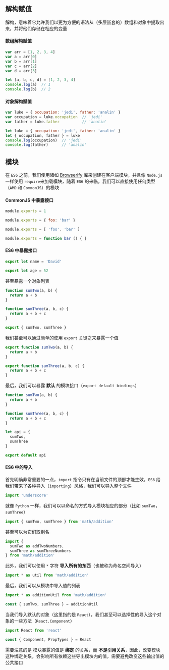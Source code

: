 ## 解构赋值

解构，意味着它允许我们以更为方便的语法从（多层嵌套的）数组和对象中提取出来，并将他们存储在相应的变量

#### 数组解构赋值

```js
var arr = [1, 2, 3, 4]
var a = arr[0]
var b = arr[1]
var c = arr[2]
var d = arr[3]
```

```js
let [a, b, c, d] = [1, 2, 3, 4]
console.log(a)  // 1
console.log(b)  // 2
```

#### 对象解构赋值

```js
var luke = { occupation: 'jedi', father: 'analin' }
var occupation = luke.occupation  // 'jedi'
var father = luke.father          // 'analin'
```

```js
let luke = { occupation: 'jedi', father: 'analin' }
let { occupation, father } = luke
console.log(occupation)  // 'jedi'
console.log(father)      // 'analin'
```




## 模块

在 `ES6` 之前，我们使用诸如 [Browserify](http://browserify.org/) 库来创建在客户端模块，并且像 `Node.js` 一样使用 `require`来加载模块，随着 `ES6` 的来临，我们可以直接使用任何类型（`AMD` 和 `CommonJS`）的模块

#### CommonJS 中暴露接口

```js
module.exports = 1

module.exports = { foo: 'bar' }

module.exports = [ 'foo', 'bar' ]

module.exports = function bar () { }
```


#### ES6 中暴露接口

```js
export let name = 'David'

export let age = 52
```

甚至暴露一个对象列表

```js
function sumTwo(a, b) {
  return a + b
}

function sumThree(a, b, c) {
  return a + b + c
}

export { sumTwo, sumThree }
```

我们甚至可以通过简单的使用 `export` 关键之来暴露一个值

```js
export function sumTwo(a, b) {
  return a + b
}

export function sumThree(a, b, c) {
  return a + b + c
}
```

最后，我们可以暴露 **默认** 的模块接口（`export default bindings`）

```js
function sumTwo(a, b) {
  return a + b
}

function sumThree(a, b, c) {
  return a + b + c
}

let api = {
  sumTwo,
  sumThree
}

export default api
```


#### ES6 中的导入

首先明确非常重要的一点，`import` 指令只有在当前文件的顶部才能生效，`ES6` 给我们带来了各种导入（`importing`）风格，我们可以导入整个文件

```js
import 'underscore'
```

就像 `Python` 一样，我们可以以命名的方式导入模块相应的部分（比如 `sumTwo`，`sumThree`）

```js
import { sumTwo, sumThree } from 'math/addition'
```

甚至可以为它们取别名

```js
import {
  sumTwo as addTwoNumbers,
  sumThree as sumThreeNumbers
} from 'math/addition'
```

此外，我们可以使用 `*` 字符 **导入所有的东西**（也被称为命名空间导入）

```js
import * as util from 'math/addition'
```

最后，我们可以从模块中导入值的列表

```js
import * as additionUtil from 'math/addition'

const { sumTwo, sumThree } = additionUtil
```

当我们导入默认的对象（这里指的是 `React`），我们甚至可以选择性的导入这个对象的一些方法（`React.Component`）

```js
import React from 'react'

const { Component, PropTypes } = React
```

需要注意的是 模块暴露的值是 **绑定** 的关系，而 **不是引用关系**，因此，改变模块这种绑定关系，会影响所有依赖这些导出模块内的值，需要避免改变这些输出值的公共接口